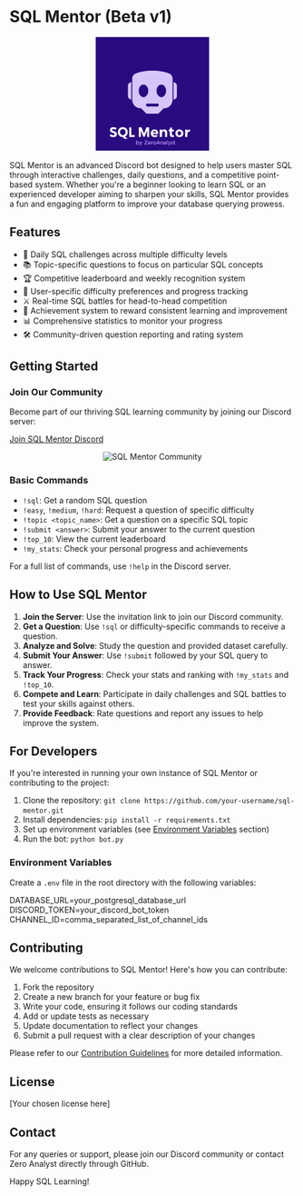 # SQL Mentor (Beta v1)

<div align="center">
  <img src=https://github.com/najirh/sql-mentor-bot/blob/main/sql_mentor_icon1.jpg alt="SQL Mentor Logo" width="200"/>
</div>

SQL Mentor is an advanced Discord bot designed to help users master SQL through interactive challenges, daily questions, and a competitive point-based system. Whether you're a beginner looking to learn SQL or an experienced developer aiming to sharpen your skills, SQL Mentor provides a fun and engaging platform to improve your database querying prowess.

## Features

- 🎯 Daily SQL challenges across multiple difficulty levels
- 📚 Topic-specific questions to focus on particular SQL concepts
- 🏆 Competitive leaderboard and weekly recognition system
- 🔄 User-specific difficulty preferences and progress tracking
- ⚔️ Real-time SQL battles for head-to-head competition
- 🌟 Achievement system to reward consistent learning and improvement
- 📊 Comprehensive statistics to monitor your progress
- 🛠️ Community-driven question reporting and rating system

## Getting Started

### Join Our Community

Become part of our thriving SQL learning community by joining our Discord server:

[Join SQL Mentor Discord](https://discord.gg/your-invite-link-here)

<div align="center">
  <img src="path/to/your/community_image.png" alt="SQL Mentor Community" width="600"/>
</div>

### Basic Commands

- `!sql`: Get a random SQL question
- `!easy`, `!medium`, `!hard`: Request a question of specific difficulty
- `!topic <topic_name>`: Get a question on a specific SQL topic
- `!submit <answer>`: Submit your answer to the current question
- `!top_10`: View the current leaderboard
- `!my_stats`: Check your personal progress and achievements

For a full list of commands, use `!help` in the Discord server.

## How to Use SQL Mentor

1. **Join the Server**: Use the invitation link to join our Discord community.
2. **Get a Question**: Use `!sql` or difficulty-specific commands to receive a question.
3. **Analyze and Solve**: Study the question and provided dataset carefully.
4. **Submit Your Answer**: Use `!submit` followed by your SQL query to answer.
5. **Track Your Progress**: Check your stats and ranking with `!my_stats` and `!top_10`.
6. **Compete and Learn**: Participate in daily challenges and SQL battles to test your skills against others.
7. **Provide Feedback**: Rate questions and report any issues to help improve the system.

## For Developers

If you're interested in running your own instance of SQL Mentor or contributing to the project:

1. Clone the repository: `git clone https://github.com/your-username/sql-mentor.git`
2. Install dependencies: `pip install -r requirements.txt`
3. Set up environment variables (see [Environment Variables](#environment-variables) section)
4. Run the bot: `python bot.py`

### Environment Variables

Create a `.env` file in the root directory with the following variables:

DATABASE_URL=your_postgresql_database_url
DISCORD_TOKEN=your_discord_bot_token
CHANNEL_ID=comma_separated_list_of_channel_ids

## Contributing

We welcome contributions to SQL Mentor! Here's how you can contribute:

1. Fork the repository
2. Create a new branch for your feature or bug fix
3. Write your code, ensuring it follows our coding standards
4. Add or update tests as necessary
5. Update documentation to reflect your changes
6. Submit a pull request with a clear description of your changes

Please refer to our [Contribution Guidelines](link-to-contribution-guidelines) for more detailed information.

## License

[Your chosen license here]

## Contact

For any queries or support, please join our Discord community or contact Zero Analyst directly through GitHub.

Happy SQL Learning!
